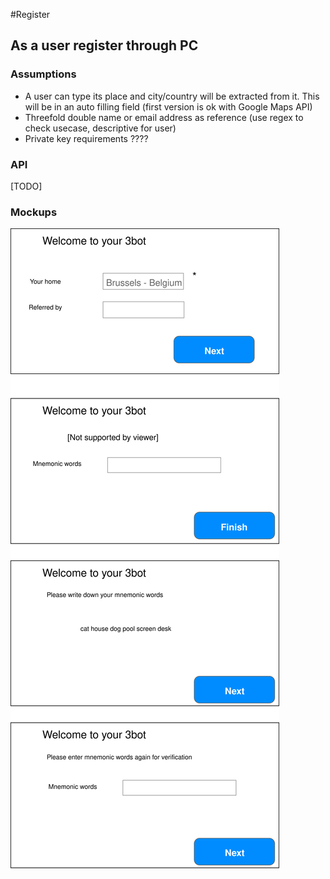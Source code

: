 #Register


## As a user register through PC

### Assumptions
* A user can type its place and city/country will be extracted from it. This will be in an auto filling field (first version is ok with Google Maps API)
* Threefold double name or email address as reference (use regex to check usecase, descriptive for user)
* Private key requirements ????

### API
[TODO]

### Mockups

![Alt text](./images/register.svg)